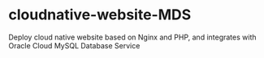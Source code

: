 # cloudnative-website-MDS
Deploy cloud native website based on Nginx and PHP, and integrates with Oracle Cloud MySQL Database Service
